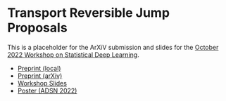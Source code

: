 # Transport Reversible Jump Proposals

This is a placeholder for the ArXiV submission and slides for the [October 2022 Workshop on Statistical Deep Learning](https://andrewzm.github.io/deepspat-website/workshop/).

- [Preprint (local)](arxiv_trjp.pdf)
- [Preprint (arXiv)](https://arxiv.org/abs/2210.12572)
- [Workshop Slides](Laurence_Davies_Slides_TRJP_Oct_2022.pdf)
- [Poster (ADSN 2022)](TRJP_Poster_ADSN_2022.pdf)
